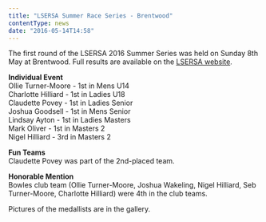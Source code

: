 ```yaml
---
title: "LSERSA Summer Race Series - Brentwood"
contentType: news
date: "2016-05-14T14:58"
---
```


The first round of the LSERSA 2016 Summer Series was held on Sunday 8th May at Brentwood. Full results are available on the [LSERSA website](http://www.lsersa.org/races16/index.html#BW1).

**Individual Event**\
Ollie Turner-Moore - 1st in Mens U14\
Charlotte Hilliard - 1st in Ladies U18\
Claudette Povey - 1st in Ladies Senior\
Joshua Goodsell - 1st in Mens Senior\
Lindsay Ayton - 1st in Ladies Masters\
Mark Oliver - 1st in Masters 2\
Nigel Hilliard - 3rd in Masters 2

**Fun Teams**\
Claudette Povey was part of the 2nd-placed team.

**Honorable Mention**\
Bowles club team (Ollie Turner-Moore, Joshua Wakeling, Nigel Hilliard, Seb Turner-Moore, Charlotte Hilliard) were 4th in the club teams.

Pictures of the medallists are in the gallery.
